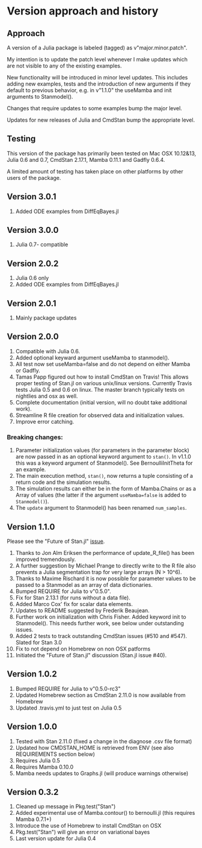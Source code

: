 # Version approach and history

## Approach

A version of a Julia package is labeled (tagged) as v"major.minor.patch".

My intention is to update the patch level whenever I make updates which are not visible to any of the existing examples.

New functionality will be introduced in minor level updates. This includes adding new examples, tests and the introduction of new arguments if they default to previous behavior, e.g. in v"1.1.0" the useMamba and init arguments to Stanmodel().

Changes that require updates to some examples bump the major level.

Updates for new releases of Julia and CmdStan bump the appropriate level.

## Testing

This version of the package has primarily been tested on Mac OSX 10.12&13, Julia 0.6 and 0.7, CmdStan 2.17.1, Mamba 0.11.1 and Gadfly 0.6.4.

A limited amount of testing has taken place on other platforms by other users of the package.

## Version 3.0.1 

1. Added ODE examples from DiffEqBayes.jl

## Version 3.0.0 

1. Julia 0.7- compatible

## Version 2.0.2

1. Julia 0.6 only
2. Added ODE examples from DiffEqBayes.jl

## Version 2.0.1

1. Mainly package updates

## Version 2.0.0

1. Compatible with Julia 0.6.
1. Added optional keyward argument useMamba to stanmodel().
1. All test now set useMamba=false and do not depend on either Mamba or Gadfly.
1. Tamas Papp figured out how to install CmdStan on Travis! This allows proper testing of Stan.jl on various unix/linux versions. Currently Travis tests Julia 0.5 and 0.6 on linux. The master branch typically tests on nightlies and osx as well.
1. Complete documentation (initial version, will no doubt take additional work).
2. Streamline R file creation for observed data and initialization values.
3. Improve error catching.

### Breaking changes:

1. Parameter initialization values (for parameters in the parameter block) are now passed in as an optional keyword argument to `stan()`. In v1.1.0 this was a keyword argument of Stanmodel(). See BernoulliInitTheta for an example.
1. The main execution method, `stan()`, now returns a tuple consisting of a return code and the simulation results.
1. The simulation results can either be in the form of Mamba.Chains or as a Array of values (the latter if the argument `useMamba=false` is added to `Stanmodel()`).
1. The `update` argument to Stanmodel() has been renamed `num_samples`.

## Version 1.1.0

Please see the "Future of Stan.jl" [issue](https://github.com/goedman/Stan.jl/issues/40).
 
1. Thanks to Jon Alm Eriksen the performance of update_R_file() has been improved tremendously. 
1. A further suggestion by Michael Prange to directly write to the R file also prevents a Julia segmentation trap for very large arrays (N > 10^6).
1. Thanks to Maxime Rischard it is now possible for parameter values to be passed to a Stanmodel as an array of data dictionaries.
1. Bumped REQUIRE for Julia to v"0.5.0".
1. Fix for Stan 2.13.1 (for runs without a data file).
1. Added Marco Cox' fix for scalar data elements.
1. Updates to README suggested by Frederik Beaujean.
1. Further work on initialization with Chris Fisher. Added keyword init to Stanmodel(). This needs further work, see below under outstanding issues.
1. Added 2 tests to track outstanding CmdStan issues (#510 and #547). Slated for Stan 3.0
1. Fix to not depend on Homebrew on non OSX patforms
1. Initiated the "Future of Stan.jl" discussion (Stan.jl issue #40).

## Version 1.0.2

1. Bumped REQUIRE for Julia to v"0.5.0-rc3"
2. Updated Homebrew section as CmdStan 2.11.0 is now available from Homebrew
3. Updated .travis.yml to just test on Julia 0.5

## Version 1.0.0

1. Tested with Stan 2.11.0 (fixed a change in the diagnose .csv file format)
2. Updated how CMDSTAN_HOME is retrieved from ENV (see also REQUIREMENTS section below)
3. Requires Julia 0.5
4. Requires Mamba 0.10.0
5. Mamba needs updates to Graphs.jl (will produce warnings otherwise)

## Version 0.3.2

1. Cleaned up message in Pkg.test("Stan")
2. Added experimental use of Mamba.contour() to bernoulli.jl (this requires Mamba 0.7.1+)
3. Introduce the use of Homebrew to install CmdStan on OSX
4. Pkg.test("Stan") will give an error on variational bayes
5. Last version update for Julia 0.4



